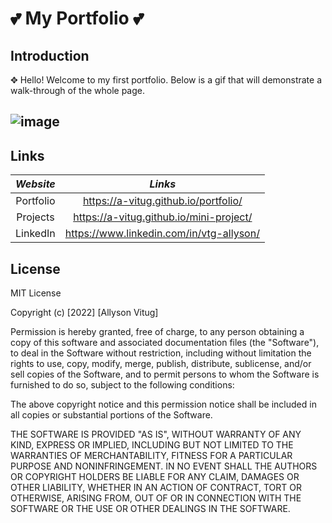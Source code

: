 # 💕 My Portfolio 💕

## Introduction

✥ Hello! Welcome to my first portfolio. Below is a gif that will demonstrate a walk-through of the whole page.


![image](https://drive.google.com/uc?export=view&id=1pM3-de91vvWfL281_3_vqlBPgrx6wVEZ)
---

## Links

|  *Website*   |  *Links*   |
| :---: | :---:  |
|   Portfolio    |   https://a-vitug.github.io/portfolio/    |
|   Projects    |   https://a-vitug.github.io/mini-project/    |
|   LinkedIn    |    https://www.linkedin.com/in/vtg-allyson/   |



## License
MIT License

Copyright (c) [2022] [Allyson Vitug]

Permission is hereby granted, free of charge, to any person obtaining a copy
of this software and associated documentation files (the "Software"), to deal
in the Software without restriction, including without limitation the rights
to use, copy, modify, merge, publish, distribute, sublicense, and/or sell
copies of the Software, and to permit persons to whom the Software is
furnished to do so, subject to the following conditions:

The above copyright notice and this permission notice shall be included in all
copies or substantial portions of the Software.

THE SOFTWARE IS PROVIDED "AS IS", WITHOUT WARRANTY OF ANY KIND, EXPRESS OR
IMPLIED, INCLUDING BUT NOT LIMITED TO THE WARRANTIES OF MERCHANTABILITY,
FITNESS FOR A PARTICULAR PURPOSE AND NONINFRINGEMENT. IN NO EVENT SHALL THE
AUTHORS OR COPYRIGHT HOLDERS BE LIABLE FOR ANY CLAIM, DAMAGES OR OTHER
LIABILITY, WHETHER IN AN ACTION OF CONTRACT, TORT OR OTHERWISE, ARISING FROM,
OUT OF OR IN CONNECTION WITH THE SOFTWARE OR THE USE OR OTHER DEALINGS IN THE
SOFTWARE.
